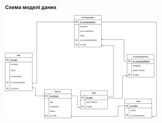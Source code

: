 ### Схема моделі даних
![](https://github.com/oleksandrblazhko/ai203-veselkova/blob/laboratory-work-5/2-SoftwareDesign/2.3-DataModel/RelDB-%D0%92%D0%B0%D1%80%D1%96%D0%B0%D0%BD%D1%82%20(%D0%B0).jpg)
